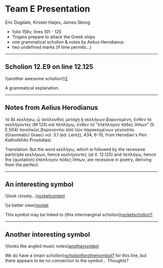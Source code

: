 # Team E Presentation #

Eric Dugdale, Kirsten Haijes, James Skoog

-   folio 156v, lines 101 - 125
-   Trojans prepare to attack the Greek ships
-   one grammatical scholion & notes by Aelius Herodianus
-   two undefined marks (if time permits...)

---

## Scholion 12.E9 on line 12.125 ##

!{another awesome
scholion!}[2]

A grammatical explanation.

---

## Notes from Aelius Herodianus ##

τὸ δὲ κεκλήγω, ᾦ ἀκόλουθος μετοχὴ ἡ κεκλήγων βαρυνομένη, ἔνθεν τὸ κεκλήγοντες (M 125) καὶ πεπλήγω, ἔνθεν τὸ "ἐπέπληγον πόδες ἵππων" (Il. E 504) ποιητικῶς βαρύνονται ἀπὸ τῶν παρακειμένων γεγονότα. 
(Grammatici Graeci vol. 3.1 (ed. Lentz), 434, 6-10, from Herodian's Peri Katholikhês Prosôdias)


Translation: But the word κεκλήγω, which is followed by the recessive participle κεκλήγων, hence κεκλήγοντες  (at *Il.* 12.125) and πεπλήγω, hence the [quotation] ἐπέπληγον πόδες ἵππων, are recessive in poetry, deriving from the perfect.


---

## An interesting symbol ##


!{look closely...}[rocketcontext]

!{a better view}[rocket]

This symbol may be linked to {this intermarginal scholion}[rocketscholion?].

---

## Another interesting symbol ##


!{looks like angled music notes}[anothersymbol]

We do have a {main scholion}[scholionforothersymbol?]
for this line, but there appears to be no connection to the symbol...
Thoughts?




[2]: urn:cite:hmt:vaimg.VA156VN-0658@0.2781,0.7274,0.6697,0.0532

[rocketcontext]:urn:cite:hmt:vaimg.VA156VN-0658@0.4272,0.2882,0.4739,0.0919

[rocket]: urn:cite:hmt:vaimg.VA156VN-0658@0.7403,0.2898,0.0334,0.0202

[rocketscholion?]: urn:cite:hmt:vaimg.VA156VN-0658@0.4404,0.2953,0.0661,0.0962

[anothersymbol]: urn:cite:hmt:vaimg.VA156VN-0658@0.6907,0.6551,0.1131,0.0225

[scholionforothersymbol?]: urn:cite:hmt:vaimg.VA156VN-0658@0.2482,0.5965,0.1992,0.0699

